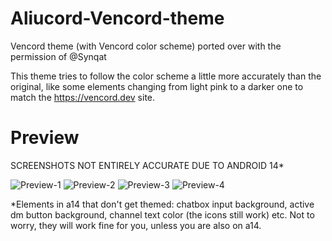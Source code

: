 # Aliucord-Vencord-theme


Vencord theme (with Vencord color scheme) ported over with the permission of @Synqat 

This theme tries to follow the color scheme a little more accurately than the original, like some elements changing from light pink to a darker one to match the https://vencord.dev site.

# Preview
SCREENSHOTS NOT ENTIRELY ACCURATE DUE TO ANDROID 14*

![Preview-1](https://github.com/ukivie/aliucord-vencord-theme/assets/158360149/8b6a6146-890b-4352-8851-e89399047dbb)
![Preview-2](https://github.com/ukivie/aliucord-vencord-theme/assets/158360149/3f1eb9f9-3943-422e-8de2-1a3b17804c2d)
![Preview-3](https://github.com/ukivie/aliucord-vencord-theme/assets/158360149/280a1d6e-4296-48cf-9449-c28b094ad14a)
![Preview-4](https://github.com/ukivie/aliucord-vencord-theme/assets/158360149/97c91bfd-4580-4b86-81a8-909bcaa1f390)

*Elements in a14 that don't get themed: chatbox input background, active dm button background, channel text color (the icons still work) etc. Not to worry, they will work fine for you, unless you are also on a14.

